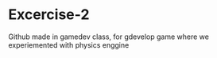 # Excercise-2
Github made in gamedev class, for gdevelop game where we experiemented with physics enggine
